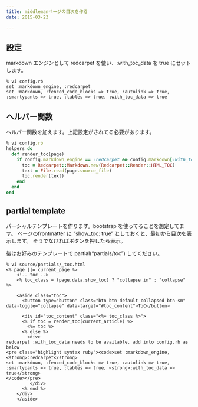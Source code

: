 ```yaml
---
title: middlemanページの目次を作る
date: 2015-03-23

---
```


## 設定
markdown エンジンとして redcarpet を使い、:with_toc_data を true にセットします。

```
% vi config.rb
set :markdown_engine, :redcarpet
set :markdown, :fenced_code_blocks => true, :autolink => true, :smartypants => true, :tables => true, :with_toc_data => true
```

## ヘルパー関数
ヘルパー関数を加えます。上記設定がされてる必要があります。

```ruby
% vi config.rb
helpers do
  def render_toc(page)
    if config.markdown_engine == :redcarpet && config.markdown[:with_toc_data]
      toc = Redcarpet::Markdown.new(Redcarpet::Render::HTML_TOC)
      text = File.read(page.source_file)
      toc.render(text)
    end
  end
end
```

## partial template
パーシャルテンプレートを作ります。bootstrap を使ってることを想定してます。 ページのfrontmatter に “show_toc: true” としておくと、最初から目次を表示します。 そうでなければボタンを押したら表示。

後はお好みのテンプレートで partial(“partials/toc”) してください。

```erb
% vi source/partials/_toc.html
<% page ||= current_page %>
    <!-- toc -->
    <% toc_class = (page.data.show_toc) ? "collapse in" : "collapse" %>

    <aside class="toc">
      <button type="button" class="btn btn-default collapsed btn-sm" data-toggle="collapse" data-target="#toc_content">ToC</button>

      <div id="toc_content" class="<%= toc_class %>">
      <% if toc = render_toc(current_article) %>
        <%= toc %>
      <% else %>
        <div>
redcarpet :with_toc_data needs to be available. add into config.rb as below
<pre class="highlight syntax ruby"><code>set :markdown_engine, <strong>:redcarpet</strong>
set :markdown, :fenced_code_blocks => true, :autolink => true, :smartypants => true, :tables => true, <strong>:with_toc_data => true</strong>
</code></pre>
         </div>
      <% end %>
    </div>
    </aside>
```
